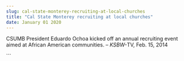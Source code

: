 ```yaml
---
slug: cal-state-monterey-recruiting-at-local-churches
title: "Cal State Monterey recruiting at local churches"
date: January 01 2020
---
```


 
<p>
  CSUMB President Eduardo Ochoa kicked off an annual recruiting event aimed at
  African American communities. – <em>KSBW-</em>TV, Feb. 15, 2014
</p>
```
